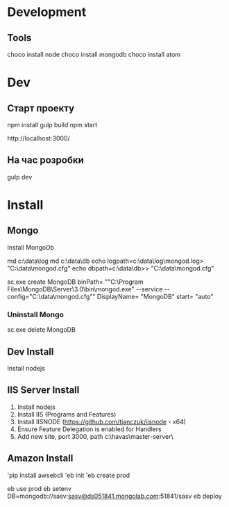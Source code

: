 # Development

## Tools

  choco install node
  choco install mongodb
  choco install atom

# Dev

## Старт проекту

  npm install
  gulp build
  npm start

  http://localhost:3000/


## На час розробки

   gulp dev

# Install

## Mongo

Install MongoDb

  md c:\data\log
  md c:\data\db
  echo logpath=c:\data\log\mongod.log> "C:\data\mongod.cfg"
  echo dbpath=c:\data\db>> "C:\data\mongod.cfg"

  sc.exe create MongoDB binPath= "\"C:\Program Files\MongoDB\Server\3.0\bin\mongod.exe\" --service --config=\"C:\data\mongod.cfg\"" DisplayName= "MongoDB" start= "auto"

### Uninstall Mongo

  sc.exe delete MongoDB

## Dev Install

Install nodejs

## IIS Server Install

1. Install nodejs
2. Install IIS (Programs and Features)
3. Install IISNODE (https://github.com/tjanczuk/iisnode - x64)
4. Ensure Feature Delegation is enabled for Handlers
5. Add new site, port 3000, path c:\havas\master-server\

## Amazon Install

  'pip install awsebcli
  'eb init
  'eb create prod

  eb use prod
  eb setenv DB=mongodb://sasv:sasv@ds051841.mongolab.com:51841/sasv
  eb deploy
